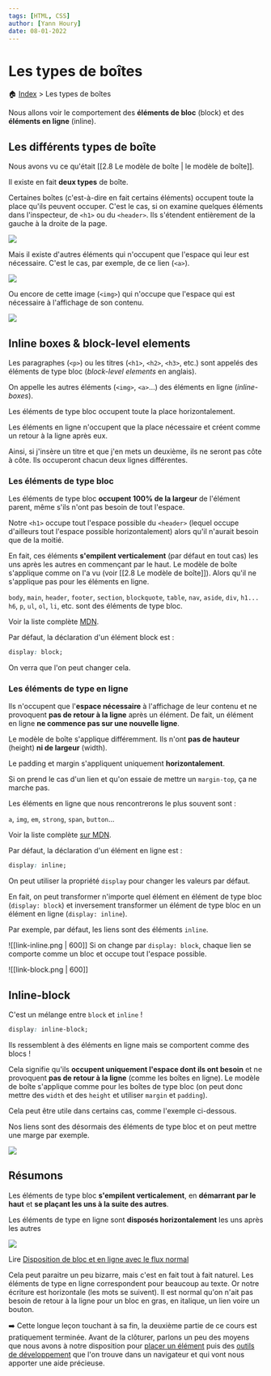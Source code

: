 ```yaml
---
tags: [HTML, CSS]
author: [Yann Houry]
date: 08-01-2022
---
```


# Les types de boîtes

🏠 [Index](https://github.com/YannHY/html-css-js/blob/main/index.md) > Les types de boîtes

Nous allons voir le comportement des **éléments de bloc** (block) et des **éléments en ligne** (inline).

## Les différents types de boîte
Nous avons vu ce qu'était [[2.8 Le modèle de boîte | le modèle de boîte]].

Il existe en fait **deux types** de boîte. 

Certaines boîtes (c'est-à-dire en fait certains éléments) occupent toute la place qu'ils peuvent occuper.  C'est le cas, si on examine quelques éléments dans l'inspecteur, de `<h1>` ou du `<header>`. Ils s'étendent entièrement de la gauche à la droite de la page.

![](https://github.com/YannHY/html-css-js/blob/main/Images/element-boite.png)

Mais il existe d'autres éléments qui n'occupent que l'espace qui leur est nécessaire. C'est le cas, par exemple, de ce lien (`<a>`).

![](https://github.com/YannHY/html-css-js/blob/main/Images/element-lien.png)

Ou encore de cette image (`<img>`) qui n'occupe que l'espace qui est nécessaire à l'affichage de son contenu.

![](https://github.com/YannHY/html-css-js/blob/main/Images/element-image.png)

## Inline boxes & block-level elements
Les paragraphes (`<p>`) ou les titres (`<h1>`, `<h2>`, `<h3>`, etc.) sont appelés des éléments de type bloc (*block-level elements* en anglais).

On appelle les autres éléments (`<img>`, `<a>`...) des éléments en ligne (*inline-boxes*).

Les éléments de type bloc occupent toute la place horizontalement.

Les éléments en ligne n'occupent que la place nécessaire et créent comme un retour à la ligne après eux.

Ainsi, si j'insère un titre et que j'en mets un deuxième, ils ne seront pas côte à côte. Ils occuperont chacun deux lignes différentes.

### Les éléments de type bloc
Les éléments de type bloc **occupent 100% de la largeur** de l'élément parent, même s'ils n'ont pas besoin de tout l'espace.

Notre `<h1>` occupe tout l'espace possible du `<header>` (lequel occupe d'ailleurs tout l'espace possible horizontalement) alors qu'il n'aurait besoin que de la moitié.

En fait, ces éléments **s'empilent verticalement** (par défaut en tout cas) les uns après les autres en commençant par le haut. Le modèle de boîte s'applique comme on l'a vu (voir [[2.8 Le modèle de boîte]]). Alors qu'il ne s'applique pas pour les éléments en ligne.

`body`, `main`, `header`, `footer`, `section`, `blockquote`, `table`,  `nav`, `aside`, `div`, `h1... h6`, `p`, `ul`, `ol`, `li`, etc. sont des éléments de type bloc.

Voir la liste complète [MDN](https://developer.mozilla.org/fr/docs/Web/HTML/Block-level_elements).

Par défaut, la déclaration d'un élément block est :

```CSS
display: block;
```

On verra que l'on peut changer cela.

### Les éléments de type en ligne
Ils n'occupent que l'**espace nécessaire** à l'affichage de leur contenu et ne provoquent **pas de retour à la ligne** après un élément. De fait, un élément en ligne **ne commence pas sur une nouvelle ligne**.

Le modèle de boîte s'applique différemment. Ils n'ont **pas de hauteur** (height) **ni de largeur** (width).

Le padding et margin s'appliquent uniquement **horizontalement**.

Si on prend le cas d'un lien et qu'on essaie de mettre un `margin-top`, ça ne marche pas.

Les éléments en ligne que nous rencontrerons le plus souvent sont :

`a`, `img`, `em`, `strong`, `span`, `button`...

Voir la liste complète [sur MDN](https://developer.mozilla.org/fr/docs/Web/HTML/Inline_elements).

Par défaut, la déclaration d'un élément en ligne est :

```CSS
display: inline;
```

On peut utiliser la propriété `display` pour changer les valeurs par défaut.

En fait, on peut transformer n'importe quel élément en élément de type bloc (`display: block`) et inversement transformer un élément de type bloc en un élément en ligne (`display: inline`).

Par exemple, par défaut, les liens sont des éléments `inline`.

![[link-inline.png | 600]]
Si on change par `display: block`, chaque lien se comporte comme un bloc et occupe tout l'espace possible.

![[link-block.png | 600]]
## Inline-block
C'est un mélange entre `block` et `inline` !

```CSS
display: inline-block;
```

Ils ressemblent à des éléments en ligne mais se comportent comme des blocs !

Cela signifie qu'ils **occupent uniquement l'espace dont ils ont besoin** et ne provoquent **pas de retour à la ligne** (comme les boîtes en ligne).
Le modèle de boîte s'applique comme pour les boîtes de type bloc (on peut donc mettre des `width` et des `height` et utiliser `margin` et `padding`).

Cela peut être utile dans certains cas, comme l'exemple ci-dessous.

Nos liens sont des désormais des éléments de type bloc et on peut mettre une marge par exemple.

![](https://github.com/YannHY/html-css-js/blob/main/Images/link-inline-block.png)

## Résumons
Les éléments de type bloc **s'empilent verticalement**, en **démarrant par le haut** et **se plaçant les uns à la suite des autres**.

Les éléments de type en ligne sont **disposés horizontalement** les uns après les autres

![](https://github.com/YannHY/html-css-js/blob/main/Images/mdn-horizontal.png)

Lire [Disposition de bloc et en ligne avec le flux normal](https://developer.mozilla.org/fr/docs/Web/CSS/CSS_Flow_Layout/Block_and_Inline_Layout_in_Normal_Flow)

Cela peut paraitre un peu bizarre, mais c'est en fait tout à fait naturel. Les éléments de type en ligne correspondent pour beaucoup au texte. Or notre écriture est horizontale (les mots se suivent). Il est normal qu'on n'ait pas besoin de retour à la ligne pour un bloc en gras, en italique, un lien voire un bouton.

➡️ Cette longue leçon touchant à sa fin, la deuxième partie de ce cours est pratiquement terminée. Avant de la clôturer, parlons un peu des moyens que nous avons à notre disposition pour [placer un élément](https://github.com/YannHY/html-css-js/blob/main/2.%20Deuxième%20partie/2.11%20La%20position.md) puis des [outils de développement](https://github.com/YannHY/html-css-js/blob/main/2.%20Deuxième%20partie/2.12%20Outils%20de%20développement.md) que l'on trouve dans un navigateur et qui vont nous apporter une aide précieuse.

